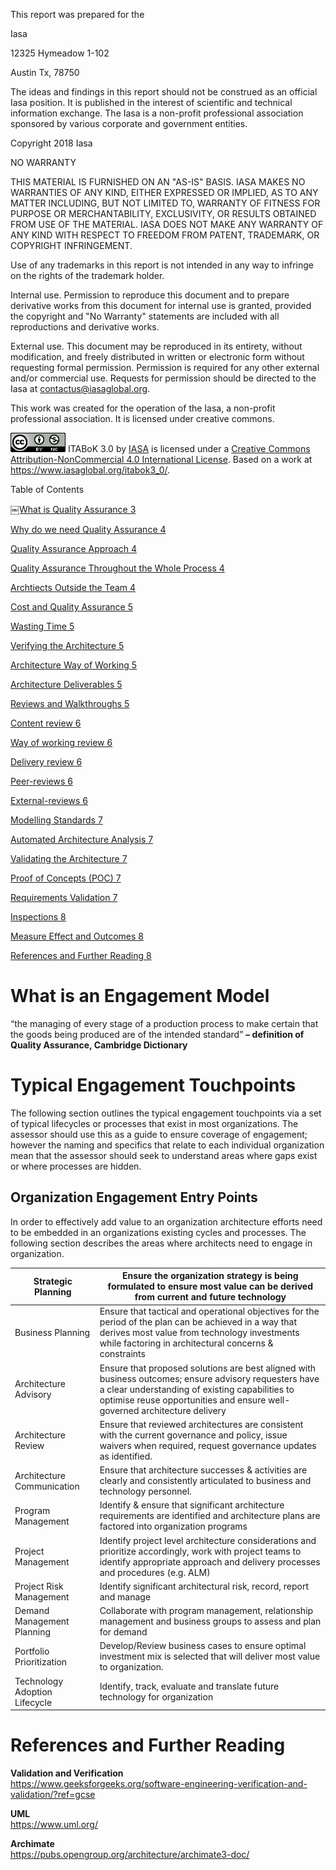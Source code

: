 This report was prepared for the

Iasa

12325 Hymeadow 1-102

Austin Tx, 78750

The ideas and findings in this report should not be construed as an official Iasa position. It is published in the interest of scientific and technical information exchange. The Iasa is a non-profit professional association sponsored by various corporate and government entities.

Copyright 2018 Iasa

NO WARRANTY

THIS MATERIAL IS FURNISHED ON AN "AS-IS" BASIS. IASA MAKES NO WARRANTIES OF ANY KIND, EITHER EXPRESSED OR IMPLIED, AS TO ANY MATTER INCLUDING, BUT NOT LIMITED TO, WARRANTY OF FITNESS FOR PURPOSE OR MERCHANTABILITY, EXCLUSIVITY, OR RESULTS OBTAINED FROM USE OF THE MATERIAL. IASA DOES NOT MAKE ANY WARRANTY OF ANY KIND WITH RESPECT TO FREEDOM FROM PATENT, TRADEMARK, OR COPYRIGHT INFRINGEMENT.

Use of any trademarks in this report is not intended in any way to infringe on the rights of the trademark holder.

Internal use. Permission to reproduce this document and to prepare derivative works from this document for internal use is granted, provided the copyright and "No Warranty" statements are included with all reproductions and derivative works.

External use. This document may be reproduced in its entirety, without modification, and freely distributed in written or electronic form without requesting formal permission. Permission is required for any other external and/or commercial use. Requests for permission should be directed to the Iasa at contactus@iasaglobal.org.

This work was created for the operation of the Iasa, a non-profit professional association. It is licensed under creative commons.

![Creative Commons License](media/d07ca65285ba7ca1bb020c3c7d4e8bb5.png) ITABoK 3.0 by [IASA](http://iasaglobal.org/) is licensed under a [Creative Commons Attribution-NonCommercial 4.0 International License](http://creativecommons.org/licenses/by-nc/4.0/). Based on a work at <https://www.iasaglobal.org/itabok3_0/>.

Table of Contents

[￼What is Quality Assurance 3](#what-is-an-engagement-model)

[Why do we need Quality Assurance 4](#_Toc373865952)

[Quality Assurance Approach 4](#_Toc1830402757)

[Quality Assurance Throughout the Whole Process 4](#_Toc1009118814)

[Archtiects Outside the Team 4](#_Toc1119925272)

[Cost and Quality Assurance 5](#_Toc1554401780)

[Wasting Time 5](#_Toc1888739531)

[Verifying the Architecture 5](#_Toc1674532700)

[Architecture Way of Working 5](#_Toc827579465)

[Architecture Deliverables 5](#_Toc654606596)

[Reviews and Walkthroughs 5](#_Toc289238354)

[Content review 6](#_Toc1453569943)

[Way of working review 6](#_Toc769550696)

[Delivery review 6](#_Toc1881320415)

[Peer-reviews 6](#_Toc344338802)

[External-reviews 6](#_Toc1269460337)

[Modelling Standards 7](#_Toc1021756618)

[Automated Architecture Analysis 7](#_Toc1757901657)

[Validating the Architecture 7](#_Toc101142873)

[Proof of Concepts (POC) 7](#_Toc65152649)

[Requirements Validation 7](#_Toc1719506308)

[Inspections 8](#_Toc1900404533)

[Measure Effect and Outcomes 8](#_Toc1204996824)

[References and Further Reading 8](#_Toc1674634232)

# What is an Engagement Model

“the managing of every stage of a production process to make certain that the goods being produced are of the intended standard” **– definition of Quality Assurance, Cambridge Dictionary**

# Typical Engagement Touchpoints

The following section outlines the typical engagement touchpoints via a set of typical lifecycles or processes that exist in most organizations. The assessor should use this as a guide to ensure coverage of engagement; however the naming and specifics that relate to each individual organization mean that the assessor should seek to understand areas where gaps exist or where processes are hidden.

## Organization Engagement Entry Points

In order to effectively add value to an organization architecture efforts need to be embedded in an organizations existing cycles and processes. The following section describes the areas where architects need to engage in organization.

| Strategic Planning            | Ensure the organization strategy is being formulated to ensure most value can be derived from current and future technology                                                                                                           |
|-------------------------------|---------------------------------------------------------------------------------------------------------------------------------------------------------------------------------------------------------------------------------------|
| Business Planning             | Ensure that tactical and operational objectives for the period of the plan can be achieved in a way that derives most value from technology investments while factoring in architectural concerns & constraints                       |
| Architecture Advisory         | Ensure that proposed solutions are best aligned with business outcomes; ensure advisory requesters have a clear understanding of existing capabilities to optimise reuse opportunities and ensure well-governed architecture delivery |
| Architecture Review           | Ensure that reviewed architectures are consistent with the current governance and policy, issue waivers when required, request governance updates as identified.                                                                      |
| Architecture Communication    | Ensure that architecture successes & activities are clearly and consistently articulated to business and technology personnel.                                                                                                        |
| Program Management            | Identify & ensure that significant architecture requirements are identified and architecture plans are factored into organization programs                                                                                            |
| Project Management            | Identify project level architecture considerations and prioritize accordingly, work with project teams to identify appropriate approach and delivery processes and procedures (e.g. ALM)                                              |
| Project Risk Management       | Identify significant architectural risk, record, report and manage                                                                                                                                                                    |
| Demand Management Planning    | Collaborate with program management, relationship management and business groups to assess and plan for demand                                                                                                                        |
| Portfolio Prioritization      | Develop/Review business cases to ensure optimal investment mix is selected that will deliver most value to organization.                                                                                                              |
| Technology Adoption Lifecycle | Identify, track, evaluate and translate future technology for organization                                                                                                                                                            |

# References and Further Reading

**Validation and Verification**   
 <https://www.geeksforgeeks.org/software-engineering-verification-and-validation/?ref=gcse>

**UML**   
 <https://www.uml.org/>

**Archimate**   
 <https://pubs.opengroup.org/architecture/archimate3-doc/>
